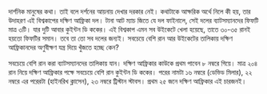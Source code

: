 দার্শনিক মানুষের কথা। তাই বলে দর্শনের আয়নায় দেখার দরকার নেই। কথাটাকে আক্ষরিক অর্থে নিলে কী হয়, তার উদাহরণ এই বিশ্বকাপের দক্ষিণ আফ্রিকা দল। টানা আট ম্যাচ জিতে যে দল ফাইনালে, সেই দলের ব্যাটসম্যানদের ফিফটি মাত্র ৩টি। যার দুটি আবার কুইন্টন ডি ককের। এই বিশ্বকাপ এমন সব উইকেটে খেলা হয়েছে, তাতে ৩০-৩৫ রানই হয়তো ফিফটির সমান। তবে তা তো সব দলের জন্যই। সবচেয়ে বেশি রান আর উইকেটের তালিকায় দক্ষিণ আফ্রিকানদের অণুবীক্ষণ যন্ত্র দিয়ে খুঁজতে হচ্ছে কেন?

সবচেয়ে বেশি রান করা ব্যাটসম্যানদের তালিকায় যান। দক্ষিণ আফ্রিকার কাউকে প্রথম পাবেন ৮ নম্বরে গিয়ে। মাত্র ২০৪ রান নিয়ে দক্ষিণ আফ্রিকার পক্ষে সবচেয়ে বেশি রান কুইন্টন ডি ককের। পরের নামটা ১৬ নম্বরে (ডেভিড মিলার), ২২ নম্বরে এর পরেরটা (হাইনরিখ ক্লাসেন), ২৩ নম্বরে ট্রিস্টান স্টাবস। প্রথম ২৫ জনে দক্ষিণ আফ্রিকার এই চারজনই।
